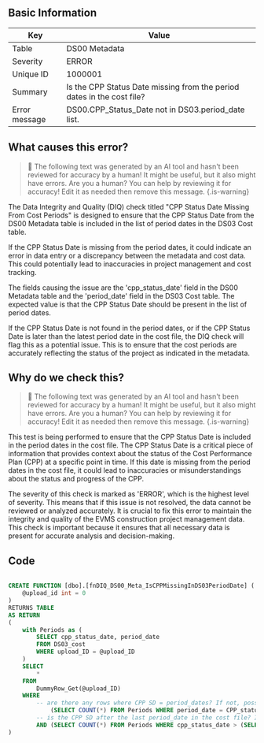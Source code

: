 ## Basic Information
| Key         | Value          |
|-------------|----------------|
| Table       | DS00 Metadata |
| Severity    | ERROR |
| Unique ID   | 1000001   |
| Summary     | Is the CPP Status Date missing from the period dates in the cost file? |
| Error message | DS00.CPP_Status_Date not in DS03.period_date list. |

## What causes this error?

> :robot: The following text was generated by an AI tool and hasn't been reviewed for accuracy by a human! It might be useful, but it also might have errors. Are you a human? You can help by reviewing it for accuracy! Edit it as needed then remove this message.
{.is-warning}

The Data Integrity and Quality (DIQ) check titled "CPP Status Date Missing From Cost Periods" is designed to ensure that the CPP Status Date from the DS00 Metadata table is included in the list of period dates in the DS03 Cost table. 

If the CPP Status Date is missing from the period dates, it could indicate an error in data entry or a discrepancy between the metadata and cost data. This could potentially lead to inaccuracies in project management and cost tracking.

The fields causing the issue are the 'cpp_status_date' field in the DS00 Metadata table and the 'period_date' field in the DS03 Cost table. The expected value is that the CPP Status Date should be present in the list of period dates. 

If the CPP Status Date is not found in the period dates, or if the CPP Status Date is later than the latest period date in the cost file, the DIQ check will flag this as a potential issue. This is to ensure that the cost periods are accurately reflecting the status of the project as indicated in the metadata.
## Why do we check this?

> :robot: The following text was generated by an AI tool and hasn't been reviewed for accuracy by a human! It might be useful, but it also might have errors. Are you a human? You can help by reviewing it for accuracy! Edit it as needed then remove this message.
{.is-warning}

This test is being performed to ensure that the CPP Status Date is included in the period dates in the cost file. The CPP Status Date is a critical piece of information that provides context about the status of the Cost Performance Plan (CPP) at a specific point in time. If this date is missing from the period dates in the cost file, it could lead to inaccuracies or misunderstandings about the status and progress of the CPP.

The severity of this check is marked as 'ERROR', which is the highest level of severity. This means that if this issue is not resolved, the data cannot be reviewed or analyzed accurately. It is crucial to fix this error to maintain the integrity and quality of the EVMS construction project management data. This check is important because it ensures that all necessary data is present for accurate analysis and decision-making.
## Code

```sql

CREATE FUNCTION [dbo].[fnDIQ_DS00_Meta_IsCPPMissingInDS03PeriodDate] (
	@upload_id int = 0
)
RETURNS TABLE
AS RETURN
(	
	with Periods as (
		SELECT cpp_status_date, period_date
		FROM DS03_cost
		WHERE upload_ID = @upload_ID
	)
	SELECT 
		*
	FROM 
		DummyRow_Get(@upload_ID)
	WHERE 
		-- are there any rows where CPP SD = period_dates? If not, possible flag.
			(SELECT COUNT(*) FROM Periods WHERE period_date = CPP_status_date) = 0
		-- is the CPP SD after the last period_date in the cost file? If not, flag.
		AND (SELECT COUNT(*) FROM Periods WHERE cpp_status_date > (SELECT MAX(period_date) from periods)) = 0
)
```
